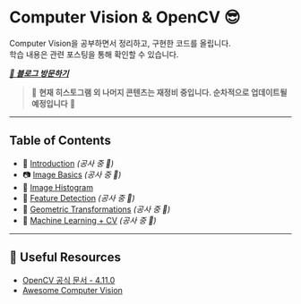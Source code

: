 # Computer Vision & OpenCV 😎

Computer Vision을 공부하면서 정리하고, 구현한 코드를 올립니다.  
학습 내용은 관련 포스팅을 통해 확인할 수 있습니다.

***[🔗 블로그 방문하기](https://he-kate1130.tistory.com/category/%F0%9F%A6%84AI/Computer%20Vision)***

> 🚧 **현재 히스토그램 외 나머지 콘텐츠는 재정비 중입니다. 순차적으로 업데이트될 예정입니다** 🚧

---

## Table of Contents

- 📌 [Introduction](#introduction) *(공사 중 🚧)*
- 📷 [Image Basics](#image-basics) *(공사 중 🚧)*
- 🧮 [Image Histogram](https://github.com/mingyung-park/CV_Study/tree/main/Histogram)
- 🎯 [Feature Detection](#feature-detection) *(공사 중 🚧)*
- 📐 [Geometric Transformations](#geometric-transformations) *(공사 중 🚧)*
- 🧠 [Machine Learning + CV](#machine-learning--cv) *(공사 중 🚧)*

---

## 🧰 Useful Resources

- [OpenCV 공식 문서 - 4.11.0](https://docs.opencv.org/4.11.0/)
- [Awesome Computer Vision](https://github.com/jbhuang0604/awesome-computer-vision)
